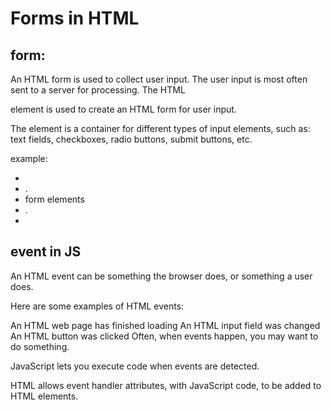 # Forms in HTML

## form:
An HTML form is used to collect user input. The user input is most often sent to a server for processing.
The HTML <form> element is used to create an HTML form for user input.

The <form> element is a container for different types of input elements, such as: text fields, checkboxes, radio buttons, submit buttons, etc.

example:
- <form>
- .
- form elements
- .
- </form>


## event in JS
An HTML event can be something the browser does, or something a user does.

Here are some examples of HTML events:

An HTML web page has finished loading
An HTML input field was changed
An HTML button was clicked
Often, when events happen, you may want to do something.

JavaScript lets you execute code when events are detected.

HTML allows event handler attributes, with JavaScript code, to be added to HTML elements.